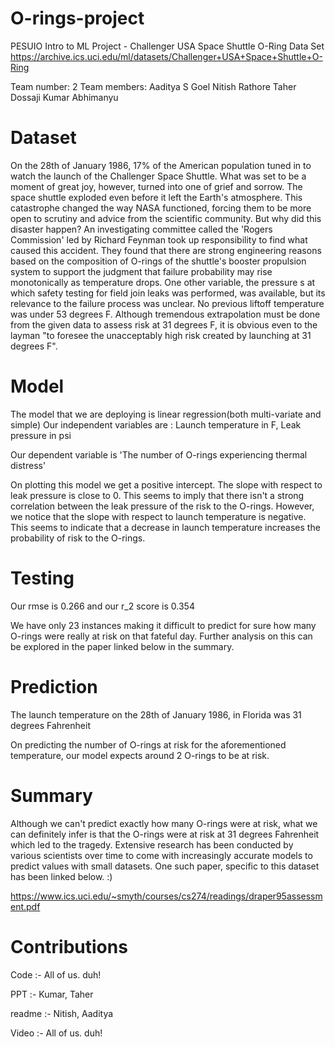 # O-rings-project
PESUIO Intro to ML Project - Challenger USA Space Shuttle O-Ring Data Set  
https://archive.ics.uci.edu/ml/datasets/Challenger+USA+Space+Shuttle+O-Ring

Team number: 2
Team members:
  Aaditya S Goel
  Nitish Rathore
  Taher Dossaji
  Kumar Abhimanyu
  
  # Dataset
  On the 28th of January 1986, 17% of the American population tuned in to watch the launch of the Challenger Space Shuttle. What was set to be a moment of great joy, however, turned into one of grief and sorrow. The space shuttle exploded even before it left the Earth's atmosphere. This catastrophe changed the way NASA functioned, forcing them to be more open to scrutiny and advice from the scientific community. But why did this disaster happen?
  An investigating committee called the 'Rogers Commission' led by Richard Feynman took up responsibility to find what caused this accident. They found that there are strong engineering reasons based on the composition of O-rings of the shuttle's booster propulsion system to support the judgment that failure probability may rise monotonically as temperature drops. One other variable, the pressure s at which safety testing for field join leaks was performed, was available, but its relevance to the failure process was unclear.
  No previous liftoff temperature was under 53 degrees F. Although tremendous extrapolation must be done from the given data to assess risk at 31 degrees F, it is obvious even to the layman "to foresee the unacceptably high risk created by launching at 31 degrees F".
  
  # Model
  The model that we are deploying is linear regression(both multi-variate and simple)
  Our independent variables are : Launch temperature in F, Leak pressure in psi
  
  Our dependent variable is 'The number of O-rings experiencing thermal distress'
  
  On plotting this model we get a positive intercept. The slope with respect to leak pressure is close to 0. This seems to imply that there isn't a strong correlation between the leak pressure of the risk to the O-rings. However, we notice that the slope with respect to launch temperature is negative. This seems to indicate that a decrease in launch temperature increases the probability of risk to the O-rings.
  
  # Testing
   Our rmse is 0.266 and our r_2 score is 0.354
   
   We have only 23 instances making it difficult to predict for sure how many O-rings were really at risk on that fateful day. Further analysis on this can be explored in the paper linked below in the summary.
  
  # Prediction
   The launch temperature on the 28th of January 1986, in Florida was 31 degrees Fahrenheit
    
   On predicting the number of O-rings at risk for the aforementioned temperature, our model expects around 2 O-rings to be at risk.
  
  # Summary
Although we can't predict exactly how many O-rings were at risk, what we can definitely infer is that the O-rings were at risk at 31 degrees Fahrenheit which led to the   tragedy. Extensive research has been conducted by various scientists over time to come with increasingly accurate models to predict values with small datasets. One such paper, specific to this dataset has been linked below. :) 
    
   https://www.ics.uci.edu/~smyth/courses/cs274/readings/draper95assessment.pdf
  # Contributions
   Code :-  All of us. duh!
   
   PPT :- Kumar, Taher
   
   readme :- Nitish, Aaditya
   
   Video :- All of us. duh!
